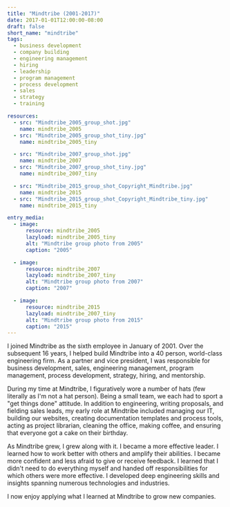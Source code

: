 ```yaml
---
title: "Mindtribe (2001-2017)"
date: 2017-01-01T12:00:00-08:00
draft: false
short_name: "mindtribe"
tags:
  - business development
  - company building
  - engineering management
  - hiring
  - leadership
  - program management
  - process development
  - sales
  - strategy
  - training

resources:
  - src: "Mindtribe_2005_group_shot.jpg"
    name: mindtribe_2005
  - src: "Mindtribe_2005_group_shot_tiny.jpg"
    name: mindtribe_2005_tiny

  - src: "Mindtribe_2007_group_shot.jpg"
    name: mindtribe_2007
  - src: "Mindtribe_2007_group_shot_tiny.jpg"
    name: mindtribe_2007_tiny

  - src: "Mindtribe_2015_group_shot_Copyright_Mindtribe.jpg"
    name: mindtribe_2015
  - src: "Mindtribe_2015_group_shot_Copyright_Mindtribe_tiny.jpg"
    name: mindtribe_2015_tiny

entry_media:
  - image:
      resource: mindtribe_2005
      lazyload: mindtribe_2005_tiny
      alt: "Mindtribe group photo from 2005"
      caption: "2005"

  - image:
      resource: mindtribe_2007
      lazyload: mindtribe_2007_tiny
      alt: "Mindtribe group photo from 2007"
      caption: "2007"

  - image:
      resource: mindtribe_2015
      lazyload: mindtribe_2007_tiny
      alt: "Mindtribe group photo from 2015"
      caption: "2015"    
---
```

I joined Mindtribe as the sixth employee in January of 2001. Over the subsequent 16 years, I helped build Mindtribe into a 40 person, world-class engineering firm. As a partner and vice president, I was responsible for business development, sales, engineering management, program management, process development, strategy, hiring, and mentorship.

During my time at Mindtribe, I figuratively wore a number of hats (few literally as I'm not a hat person). Being a small team, we each had to sport a "get things done" attitude. In addition to engineering, writing proposals, and fielding sales leads, my early role at Mindtribe included managing our IT, building our websites, creating documentation templates and process tools, acting as project librarian, cleaning the office, making coffee, and ensuring that everyone got a cake on their birthday.

As Mindtribe grew, I grew along with it. I became a more effective leader. I learned how to work better with others and amplify their abilities. I became more confident and less afraid to give or receive feedback. I learned that I didn't need to do everything myself and handed off responsibilities for which others were more effective. I developed deep engineering skills and insights spanning numerous technologies and industries.

I now enjoy applying what I learned at Mindtribe to grow new companies.
